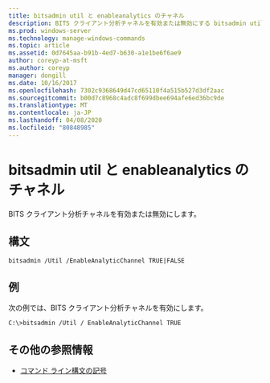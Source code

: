 ```yaml
---
title: bitsadmin util と enableanalytics のチャネル
description: BITS クライアント分析チャネルを有効または無効にする bitsadmin util および enableanalytics のチャネルに関する Windows コマンドのトピック。
ms.prod: windows-server
ms.technology: manage-windows-commands
ms.topic: article
ms.assetid: 0d7645aa-b91b-4ed7-b630-a1e1be6f6ae9
author: coreyp-at-msft
ms.author: coreyp
manager: dongill
ms.date: 10/16/2017
ms.openlocfilehash: 7302c9368649d47cd65110f4a515b527d3df2aac
ms.sourcegitcommit: b00d7c8968c4adc8f699dbee694afe6ed36bc9de
ms.translationtype: MT
ms.contentlocale: ja-JP
ms.lasthandoff: 04/08/2020
ms.locfileid: "80848985"
---
```

# <a name="bitsadmin-util-and-enableanalyticchannel"></a>bitsadmin util と enableanalytics のチャネル

BITS クライアント分析チャネルを有効または無効にします。

## <a name="syntax"></a>構文

```
bitsadmin /Util /EnableAnalyticChannel TRUE|FALSE
```

## <a name="examples"></a><a name=BKMK_examples></a>例

次の例では、BITS クライアント分析チャネルを有効にします。
```
C:\>bitsadmin /Util / EnableAnalyticChannel TRUE
```

## <a name="additional-references"></a>その他の参照情報

- [コマンド ライン構文の記号](command-line-syntax-key.md)